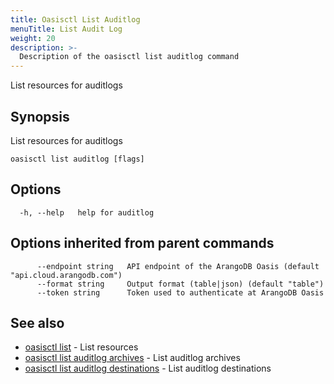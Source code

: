 ```yaml
---
title: Oasisctl List Auditlog
menuTitle: List Audit Log
weight: 20
description: >-
  Description of the oasisctl list auditlog command
---
```

List resources for auditlogs

## Synopsis

List resources for auditlogs

```
oasisctl list auditlog [flags]
```

## Options

```
  -h, --help   help for auditlog
```

## Options inherited from parent commands

```
      --endpoint string   API endpoint of the ArangoDB Oasis (default "api.cloud.arangodb.com")
      --format string     Output format (table|json) (default "table")
      --token string      Token used to authenticate at ArangoDB Oasis
```

## See also

* [oasisctl list](_index.md)	 - List resources
* [oasisctl list auditlog archives](list-auditlog-archives.md)	 - List auditlog archives
* [oasisctl list auditlog destinations](list-auditlog-destinations.md)	 - List auditlog destinations

